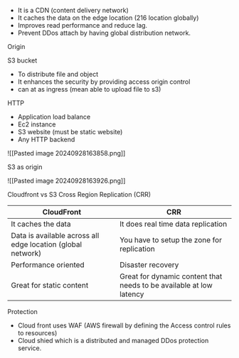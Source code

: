 - It is a CDN (content delivery network)
- It caches the data on the edge location (216 location globally)
- Improves read performance and reduce lag.
- Prevent DDos attach by having global distribution network.


Origin

S3 bucket
- To distribute file and object
- It enhances the security by providing access origin control
- can at as ingress (mean able to upload file to s3)

HTTP 
- Application load balance
- Ec2 instance
- S3 website (must be static website)
- Any HTTP backend 

![[Pasted image 20240928163858.png]]

S3 as origin

![[Pasted image 20240928163926.png]]


Cloudfront vs S3 Cross Region Replication (CRR)


| CloudFront                                                  | CRR                                                                 |
| ----------------------------------------------------------- | ------------------------------------------------------------------- |
| It caches the data                                          | It does real time data replication                                  |
| Data is available across all edge location (global network) | You have to setup the zone for replication                          |
| Performance oriented                                        | Disaster recovery                                                   |
| Great for static content                                    | Great for dynamic content that needs to be available at low latency |


Protection
- Cloud front uses WAF (AWS firewall by defining the Access control rules to resources)
- Cloud shied which is a distributed and managed DDos protection service.